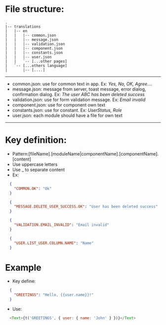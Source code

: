 # File structure:
```
.
|-- translations
|   |-- en
|   |   |-- common.json
|   |   |-- message.json
|   |   |-- validation.json
|   |   |-- component.json
|   |   |-- constants.json
|   |   |-- user.json
|   |   `-- [...other pages]
|   `-- [...others language]
|       |-- [....]
```
---
- common.json: use for common text in app. Ex: *Yes, No, OK, Agree....*
- message.json: message from server, toast message, error dialog, confirmation dialog. Ex: *The user ABC has been deleted success*
- validation.json: use for form validation message. Ex: *Email invalid*
- component.json: use for component own text
- constants.json: use for constant. Ex: *UserStatus, Role*
- user.json: each module should have a file for own text
---
# Key definition:

- Pattern:[fileName].[moduleName|componentName].[componentName].[content]
- Use uppercase letters
- Use _ to separate content
- Ex:

```json
  {
    "COMMON.OK": "Ok"
  }
```
```json
  {
    "MESSAGE.DELETE_USER_SUCCESS.OK": "User has been deleted success"
  }
```
```json
  {
    "VALIDATION.EMAIL_INVALID": "Email invalid"
  }
```
```json
  {
    "USER.LIST_USER.COLUMN.NAME": "Name"
  }
```

# Example
- Key define:
```json
  {
    "GREETINGS": "Hello, {{user.name}}!"
  }
```
- Use:
```javascript
  <Text>{t('GREETINGS', { user: { name: 'John' } })}</Text>
```
